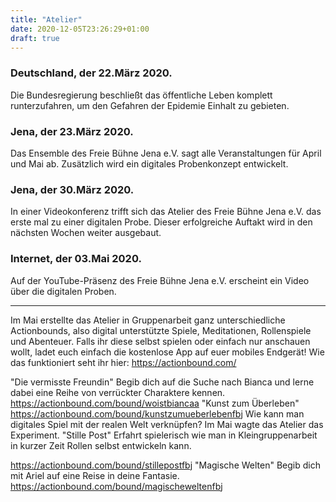 ```yaml
---
title: "Atelier"
date: 2020-12-05T23:26:29+01:00
draft: true
---
```


### Deutschland, der 22.März 2020. 
Die Bundesregierung beschließt das öffentliche Leben komplett runterzufahren, um den Gefahren der Epidemie Einhalt zu gebieten.

### Jena, der 23.März 2020. 
Das Ensemble des Freie Bühne Jena e.V. sagt alle Veranstaltungen für April und Mai ab. Zusätzlich wird ein digitales Probenkonzept entwickelt.

### Jena, der 30.März 2020. 
In einer Videokonferenz trifft sich das Atelier des Freie Bühne Jena e.V. das erste mal zu einer digitalen Probe. Dieser erfolgreiche Auftakt wird in den nächsten Wochen weiter ausgebaut.

### Internet, der 03.Mai 2020. 
Auf der YouTube-Präsenz des Freie Bühne Jena e.V. erscheint ein Video über die digitalen Proben. 

---

 Im Mai erstellte das Atelier in Gruppenarbeit ganz unterschiedliche Actionbounds, also digital unterstützte Spiele, Meditationen, Rollenspiele und Abenteuer. Falls ihr diese selbst spielen oder einfach nur anschauen  wollt, ladet euch einfach die kostenlose App auf euer mobiles Endgerät! Wie das funktioniert seht ihr hier: https://actionbound.com/


"Die vermisste Freundin" Begib dich auf die Suche nach Bianca und lerne dabei eine Reihe von verrückter Charaktere kennen. https://actionbound.com/bound/woistbiancaa
"Kunst zum Überleben" https://actionbound.com/bound/kunstzumueberlebenfbj
Wie kann man digitales Spiel mit der realen Welt verknüpfen? Im Mai wagte das Atelier das Experiment.
"Stille Post"
Erfahrt spielerisch wie man in Kleingruppenarbeit in kurzer Zeit Rollen selbst entwickeln kann.

 https://actionbound.com/bound/stillepostfbj
"Magische Welten" Begib dich mit Ariel auf eine Reise in deine Fantasie.
 https://actionbound.com/bound/magischeweltenfbj

